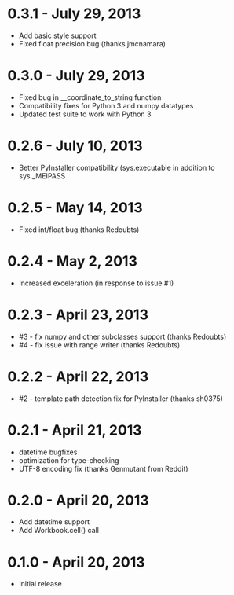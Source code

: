 # 0.3.1 - July 29, 2013
* Add basic style support
* Fixed float precision bug (thanks jmcnamara)

# 0.3.0 - July 29, 2013
* Fixed bug in __coordinate_to_string function
* Compatibility fixes for Python 3 and numpy datatypes
* Updated test suite to work with Python 3

# 0.2.6 - July 10, 2013
* Better PyInstaller compatibility (sys.executable in addition to sys.\_MEIPASS

# 0.2.5 - May 14, 2013
* Fixed int/float bug (thanks Redoubts)

# 0.2.4 - May 2, 2013
* Increased exceleration (in response to issue #1)

# 0.2.3 - April 23, 2013
* #3 - fix numpy and other subclasses support (thanks Redoubts)
* #4 - fix issue with range writer (thanks Redoubts)

# 0.2.2 - April 22, 2013
* #2 - template path detection fix for PyInstaller (thanks sh0375)

# 0.2.1 - April 21, 2013
* datetime bugfixes
* optimization for type-checking
* UTF-8 encoding fix (thanks Genmutant from Reddit)

# 0.2.0 - April 20, 2013
* Add datetime support
* Add Workbook.cell() call

# 0.1.0 - April 20, 2013
* Initial release
